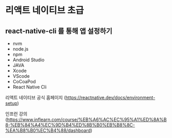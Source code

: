 # 리액트 네이티브 초급
## react-native-cli 를 통해 앱 설정하기

- nvm
- node.js
- npm
- Android Studio
- JAVA
- Xcode
- VScode
- CoCoaPod
- React Native Cli

리액트 네이티브 공식 홈페이지 (https://reactnative.dev/docs/environment-setup)

인프런 강의 (https://www.inflearn.com/course/%EB%A6%AC%EC%95%A1%ED%8A%B8-%EB%84%A4%EC%9D%B4%ED%8B%B0%EB%B8%8C-%EA%B8%B0%EC%B4%88/dashboard)